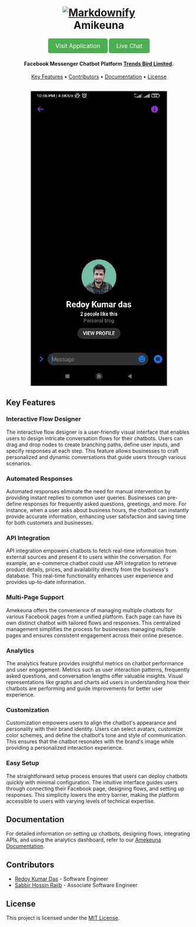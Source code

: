 
<h1 align="center">
  <br>
  <a href="https://amikeuna.com/"><img src="https://amikeuna.com/demo1/media/logos/logo-1.svg" alt="Markdownify" width="200"></a>
  <br>
  Amikeuna
  <br>
</h1>
<div align="center">
  <a href="https://amikeuna.com/" class="button">
    Visit Application
  </a>
  <a href="https://www.facebook.com/Redoykumardas0" class="button">
    Live Chat 
  </a>
</div>


<h4 align="center"> Facebook Messenger Chatbot Platform <a href="https://trendsbird.com/" target="_blank">Trends Bird Limited</a>.</h4>

<!-- <p align="center">
  <a href="https://badge.fury.io/js/electron-markdownify">
    <img src="https://badge.fury.io/js/electron-markdownify.svg"
         alt="Gitter">
  </a>
  <a href="https://gitter.im/amitmerchant1990/electron-markdownify"><img src="https://badges.gitter.im/amitmerchant1990/electron-markdownify.svg"></a>
  <a href="https://saythanks.io/to/bullredeyes@gmail.com">
      <img src="https://img.shields.io/badge/SayThanks.io-%E2%98%BC-1EAEDB.svg">
  </a>
  <a href="https://www.paypal.me/AmitMerchant">
    <img src="https://img.shields.io/badge/$-donate-ff69b4.svg?maxAge=2592000&amp;style=flat">
  </a>
</p> -->

<p align="center">
  <a href="#key-features">Key Features</a> •
  <a href="#contributors">Contributors</a> •
  <!-- <a href="#download">Download</a> • -->
  <a href="#documentation">Documentation</a> •
  <!-- <a href="#related">Related</a> • -->
  <a href="#license">License</a>
</p>

<!-- ![screenshot](https://raw.githubusercontent.com/Redoykumar/Amikeuna-Demo/main/Images/chat.gif) -->
<br/>

<div align="center">
  <img src="https://raw.githubusercontent.com/Redoykumar/Amikeuna-Demo/main/Images/chat.gif" alt="screenshot">
</div>

## Key Features

### Interactive Flow Designer

The interactive flow designer is a user-friendly visual interface that enables users to design intricate conversation flows for their chatbots. Users can drag and drop nodes to create branching paths, define user inputs, and specify responses at each step. This feature allows businesses to craft personalized and dynamic conversations that guide users through various scenarios.

### Automated Responses

Automated responses eliminate the need for manual intervention by providing instant replies to common user queries. Businesses can pre-define responses for frequently asked questions, greetings, and more. For instance, when a user asks about business hours, the chatbot can instantly provide accurate information, enhancing user satisfaction and saving time for both customers and businesses.

### API Integration

API integration empowers chatbots to fetch real-time information from external sources and present it to users within the conversation. For example, an e-commerce chatbot could use API integration to retrieve product details, prices, and availability directly from the business's database. This real-time functionality enhances user experience and provides up-to-date information.

### Multi-Page Support

Amekeuna offers the convenience of managing multiple chatbots for various Facebook pages from a unified platform. Each page can have its own distinct chatbot with tailored flows and responses. This centralized management simplifies the process for businesses managing multiple pages and ensures consistent engagement across their online presence.

### Analytics

The analytics feature provides insightful metrics on chatbot performance and user engagement. Metrics such as user interaction patterns, frequently asked questions, and conversation lengths offer valuable insights. Visual representations like graphs and charts aid users in understanding how their chatbots are performing and guide improvements for better user experience.

### Customization

Customization empowers users to align the chatbot's appearance and personality with their brand identity. Users can select avatars, customize color schemes, and define the chatbot's tone and style of communication. This ensures that the chatbot resonates with the brand's image while providing a personalized interaction experience.

### Easy Setup

The straightforward setup process ensures that users can deploy chatbots quickly with minimal configuration. The intuitive interface guides users through connecting their Facebook page, designing flows, and setting up responses. This simplicity lowers the entry barrier, making the platform accessible to users with varying levels of technical expertise.

## Documentation

For detailed information on setting up chatbots, designing flows, integrating APIs, and using the analytics dashboard, refer to our [Amekeuna Documentation](link-to-your-documentation).

## Contributors

- [Redoy Kumar Das](https://github.com/Redoykumar) - Software Engineer
- [Sabbir Hossin Rajib](https://github.com/SabbirHR) - Associate Software Engineer

## License

This project is licensed under the [MIT License](LICENSE).


<style>
  .button {
    display: inline-block;
    padding: 10px 20px;
    font-size: 16px;
    background-color: #4CAF50;
    color: white;
    border: none;
    border-radius: 5px;
    cursor: pointer;
    text-decoration: none;
    transition: background-color 0.3s ease;
  }

  .button:hover {
    background-color: #45a049;
  }
</style>